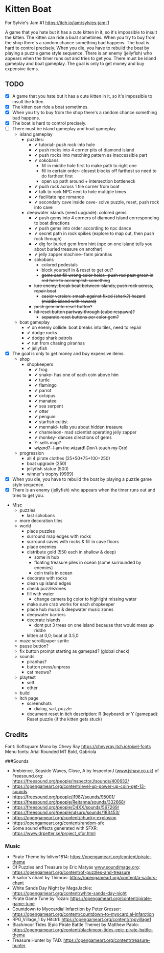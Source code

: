 # Kitten Boat

For Sylvie's Jam #1 https://itch.io/jam/sylvies-jam-1

A game that you hate but it has a cute kitten in it, so it's impossible to insult the kitten. The kitten can ride a boat sometimes. When you try to buy from the shop there's a random chance something bad happens. The boat is hard to control precisely. When you die, you have to rebuild the boat by playing a puzzle game style sequence. There is an enemy (jellyfish) who appears when the timer runs out and tries to get you. There must be island gameplay and boat gameplay. The goal is only to get money and buy expensive items.

## TODO

- [x] A game that you hate but it has a cute kitten in it, so it's impossible to insult the kitten.
- [x] The kitten can ride a boat sometimes.
- [x] When you try to buy from the shop there's a random chance something bad happens.
- [x] The boat is hard to control precisely.
- [ ] There must be island gameplay and boat gameplay.
	- island gameplay
		- puzzles:
			- ✔ tutorial- push rock into hole
			- ✔ push rocks into 4 corner pits of diamond island
			- ✔ push rocks into matching pattern as inaccessible part
			- ✔ sokobans
				- fill in middle hole first to make path to right one
				- fill in certain order- closest blocks off farthest so need to do farthest first
				- open up path around + intersection bottleneck
			- ✔ push rock across 1 tile corner from boat
			- ✔ talk to rock NPC next to hole multiple times
			- ✔ facilitate npc romance
			- ✔ secondary cave inside cave- solve puzzle, reset, push rock into cave
		- deepwater islands (need upgrade): colored gems
			- ✔ push gems into 4 corners of diamond island corresponding to boat directions
			- ✔ push gems into order according to npc dance
			- ✔ secret path in rock spikes (explore to map out, then push rock through)
			- ✔ dig for buried gem from hint (npc on one island tells you about buried treasure on another)
			- ✔ jelly zapper machine- farm piranhas
			- sokobans
				- colored pedestals
				- block yourself in & reset to get out?
				- ~~gems can fill wrong color holes- push red past green in red hole to accomplish something~~
			- ~~lure enemy, break boat between islands, push rock across, repair boat~~
				- ~~easier version: smash against fixed (shark?) hazard (middle island with reward)~~
			- ~~push gem onto reset button?~~
			- ~~hit reset button partway through (cube respawn)?~~
				- ~~separate reset buttons per color gem?~~
	- boat gameplay
		- ✔ on enemy collide: boat breaks into tiles, need to repair
		- ✔ dodge rocks
		- ✔ dodge shark patrols
		- ✔ run from chasing piranhas
		- ✔ jellyfish
- [x] The goal is only to get money and buy expensive items.
	- shop
		- shopkeepers
			- ✔ frog
			- ✔ snake- has one of each coin above him
			- ✔ turtle
			- ✔ flamingo
			- ✔ parrot
			- ✔ octopus
			- ✔ manatee
			- ✔ sea serpent
			- ✔ otter
			- ✔ penguin
			- ✔ starfish cultist
			- ✔ mermaid- tells you about hidden treasure
			- ✔ chameleon- mad scientist operating jelly zapper
			- ✔ monkey- dances directions of gems
			- *?*- sells map?
			- ~~*wizard?*- I am the wizard! Don't touch my Orb!~~
	- progression
		- all 4 pirate clothes (25+50+75+100=250)
		- boat upgrade (250)
		- jellyfish statue (500)
		- winner's trophy (9999)
- [x] When you die, you have to rebuild the boat by playing a puzzle game style sequence.
- [x] There is an enemy (jellyfish) who appears when the timer runs out and tries to get you.

- Misc
	- puzzles
		- last sokobans
	- more decoration tiles
	- world
		- place puzzles
		- surround map edges with rocks
		- surround caves with rocks & fill in cave floors
		- place enemies
		- distribute gold (550 each in shallow & deep)
			- some in hub
			- floating treasure piles in ocean (some surrounded by enemies)
			- coin trails in ocean
		- decorate with rocks
		- clean up island edges
		- check puzzlezones
		- fill with water
			- change camera bg color to highlight missing water
		- make sure crab works for each shopkeeper
		- place hub music & deepwater music zones
		- deepwater barriers
		- decorate islands
			- dont put 3 trees on one island because that would mess up riddle
		- kitten at 0,0; boat at 3.5,0
	- maze scroll/paper sprite
	- pause button?
	- fix button prompt starting as gamepad? (global check)
	- sounds
		- piranhas?
		- button press/unpress
		- cat meows?
	- playtest
		- self
		- other
	- build
	- itch page
		- screenshots
			- dialog, sail, puzzle
		- document reset in itch description: R (keyboard) or Y (gamepad): Reset puzzle (if the kitten gets stuck)

## Credits

Font: Softsquare Mono by Chevy Ray https://chevyray.itch.io/pixel-fonts
Menu fonts: Arial Rounded MT Bold, Gabriola

###Sounds

- Ambience, Seaside Waves, Close, A by InspectorJ (www.jshaw.co.uk) of Freesound.org: https://freesound.org/people/InspectorJ/sounds/400632/
- https://opengameart.org/content/level-up-power-up-coin-get-13-sounds
- https://freesound.org/people/j1987/sounds/95001/
- https://freesound.org/people/Reitanna/sounds/332668/
- https://freesound.org/people/D4XX/sounds/567269/
- https://freesound.org/people/utsuru/sounds/183453/
- https://opengameart.org/content/chunky-explosion
- https://opengameart.org/content/random-sfx
- Some sound effects generated with SFXR: https://www.drpetter.se/project_sfxr.html

### Music

- Pirate Theme by loliver1814: https://opengameart.org/content/pirate-theme
- Of Puzzles and Treasure by Eric Matyas www.soundimage.org: https://opengameart.org/content/of-puzzles-and-treasure
- A sailor's chant by Thimras: https://opengameart.org/content/a-sailors-chant
- White Sands Day Night by MegaJackie: https://opengameart.org/content/white-sands-day-night
- Pirate Game Tune by Tozan: https://opengameart.org/content/pirate-game-tune
- Countdown to Myocardial Infarction by Peter Gresser: https://opengameart.org/content/countdown-to-myocardial-infarction
- RPG_Village_1 by Hitctrl: https://opengameart.org/content/rpgvillage1
- Blackmoor Tides (Epic Pirate Battle Theme) by Matthew Pablo: https://opengameart.org/content/blackmoor-tides-epic-pirate-battle-theme
- Treasure Hunter by TAD: https://opengameart.org/content/treasure-hunter
